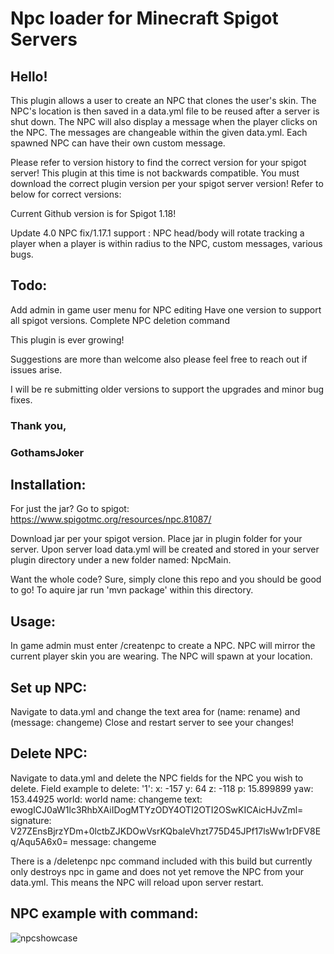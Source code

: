 # Npc loader for Minecraft Spigot Servers

## Hello!

This plugin allows a user to create an NPC that clones the user's skin. The NPC's location is then saved in a data.yml file to be reused after a server is shut down. The NPC will also display a message when the player clicks on the NPC. The messages are changeable within the given data.yml. Each spawned NPC can have their own custom message.

Please refer to version history to find the correct version for your spigot server! This plugin at this time is not backwards compatible. You must download the correct plugin version per your spigot server version! Refer to below for correct versions:

Current Github version is for Spigot 1.18!

Update 4.0 NPC fix/1.17.1 support : NPC head/body will rotate tracking a player when a player is within radius to the NPC, custom messages, various bugs.


## Todo:
Add admin in game user menu for NPC editing
Have one version to support all spigot versions.
Complete NPC deletion command

This plugin is ever growing!

Suggestions are more than welcome also please feel free to reach out if issues arise.

I will be re submitting older versions to support the upgrades and minor bug fixes.

### Thank you,

### GothamsJoker

## Installation:

For just the jar? Go to spigot: https://www.spigotmc.org/resources/npc.81087/

Download jar per your spigot version.
Place jar in plugin folder for your server.
Upon server load data.yml will be created and stored in your server plugin directory under a new folder named: NpcMain.

Want the whole code? Sure, simply clone this repo and you should be good to go! To aquire jar run 'mvn package' within this directory.

## Usage:
In game admin must enter /createnpc to create a NPC. NPC will mirror the current player skin you are wearing. The NPC will spawn at your location.

## Set up NPC:
Navigate to data.yml and change the text area for (name: rename) and (message: changeme)
Close and restart server to see your changes!

## Delete NPC:
Navigate to data.yml and delete the NPC fields for the NPC you wish to delete.
Field example to delete:
'1':
x: -157
y: 64
z: -118
p: 15.899899
yaw: 153.44925
world: world
name: changeme
text: ewogICJ0aW1lc3RhbXAiIDogMTYzODY4OTI2OTI2OSwKICAicHJvZml=
signature: V27ZEnsBjrzYDm+0lctbZJKDOwVsrKQbaleVhzt775D45JPf17lsWw1rDFV8Eq/Aqu5A6x0=
message: changeme

There is a /deletenpc npc command included with this build but currently only destroys npc in game and does not yet remove the NPC from your data.yml. This means the NPC will reload upon server restart. 

## NPC example with command:
![npcshowcase](https://user-images.githubusercontent.com/66742430/144964825-0edca4cf-b2e7-4cbd-a899-7570363ba75e.png)


